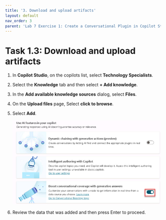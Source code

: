 ```yaml
---
title: '3. Download and upload artifacts'
layout: default
nav_order: 3
parent: 'Lab 7 Exercise 1: Create a Conversational Plugin in Copilot Studio'
---
```


# Task 1.3: Download and upload artifacts  

 
1. In **Copilot Studio**, on the copilots list, select **Technology Specialists**.

1. Select the **Knowledge** tab and then select **+ Add knowledge**.

1. In the **Add available knowledge sources** dialog, select **Files**.

1. On the **Upload files** page, Select **click to browse**.

1. Select **Add**.
  
    ![a26.jpg](../media/lab7/a26.jpg) 
	
1. Review the data that was added and then press Enter to proceed.